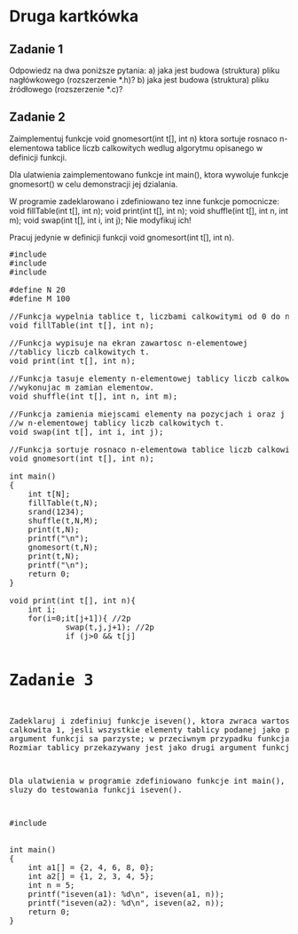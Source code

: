 # Druga kartkówka

## Zadanie 1
Odpowiedz na dwa poniższe pytania:
a) jaka jest budowa (struktura) pliku nagłówkowego (rozszerzenie *.h)?
b) jaka jest budowa (struktura) pliku źródłowego (rozszerzenie *.c)?


## Zadanie 2
Zaimplementuj funkcje void gnomesort(int t[], int n)
ktora sortuje rosnaco n-elementowa tablice
liczb calkowitych wedlug algorytmu opisanego w definicji funkcji.

Dla ulatwienia zaimplementowano funkcje int main(),
ktora wywoluje funkcje gnomesort() w celu
demonstracji jej dzialania.

W programie zadeklarowano i zdefiniowano tez inne funkcje pomocnicze:
void fillTable(int t[], int n);
void print(int t[], int n);
void shuffle(int t[], int n, int m);
void swap(int t[], int i, int j);
Nie modyfikuj ich!

Pracuj jedynie w definicji funkcji void gnomesort(int t[], int n).

<pre>
#include<stdio.h>
#include<stdlib.H>
#include<time.h>

#define N 20
#define M 100

//Funkcja wypelnia tablice t, liczbami calkowitymi od 0 do n-1.
void fillTable(int t[], int n);

//Funkcja wypisuje na ekran zawartosc n-elementowej
//tablicy liczb calkowitych t.
void print(int t[], int n);

//Funkcja tasuje elementy n-elementowej tablicy liczb calkowitych t,
//wykonujac m zamian elementow.
void shuffle(int t[], int n, int m);

//Funkcja zamienia miejscami elementy na pozycjach i oraz j
//w n-elementowej tablicy liczb calkowitych t.
void swap(int t[], int i, int j);

//Funkcja sortuje rosnaco n-elementowa tablice liczb calkowitych t.
void gnomesort(int t[], int n);

int main()
{
    int t[N];
    fillTable(t,N);
    srand(1234);
    shuffle(t,N,M);
    print(t,N);
    printf("\n");
    gnomesort(t,N);
    print(t,N);
    printf("\n");
    return 0;
}

void print(int t[], int n){
    int i;
    for(i=0;i<N;i++)
        printf("%d ",t[i]);
}

void fillTable(int t[], int n){
    int i;
    for(i=0;i<N;i++)
        t[i] = i;
}

void shuffle(int t[], int n, int m){
    int i;
    srand(time(NULL));
    for(i=0; i<m; i++){
        swap(t,rand()%n,rand()%n);
    }
}

void swap(int t[], int i, int j){
    int tmp;
    tmp = t[i];
    t[i] = t[j];
    t[j] = tmp;
}

void gnomesort(int t[], int n){
/* Przechodzimy przez tablice uzywajac zmiennej pomocniczej j
   do odliczania elementow w tablicy
   Jesli element j jest wiekszy od elementu j+1 to zamieniamy je miejscami.
   Po zamianie sprawdzamy czy j jest wieksze od 0
   i czy element element j jest mniejszy od elementu j-1
     -jesli oba warunki sa spelnione to przypisujemy j wartosc -1 .*/
    int j; //1p
    for (j=0;j<n-1;++j) //2p
        if (t[j]>t[j+1]){ //2p
            swap(t,j,j+1); //2p
            if (j>0 && t[j]<t[j-1]) //2p
            j=-1; //1p
        }
}
</pre>


# Zadanie 3
Zadeklaruj i zdefiniuj funkcje iseven(), ktora zwraca wartosc calkowita 1,
jesli wszystkie elementy tablicy podanej jako pierwszy argument funkcji
sa parzyste; w przeciwnym przypadku funkcja zwraca 0.
Rozmiar tablicy przekazywany jest jako drugi argument funkcji.

Dla ulatwienia w programie zdefiniowano funkcje int main(),
ktora sluzy do testowania funkcji iseven().

<pre>
#include <stdio.h>


int main()
{
    int a1[] = {2, 4, 6, 8, 0};
    int a2[] = {1, 2, 3, 4, 5};
    int n = 5;
    printf("iseven(a1): %d\n", iseven(a1, n));
    printf("iseven(a2): %d\n", iseven(a2, n));
    return 0;
}
</pre>
